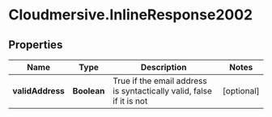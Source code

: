 # Cloudmersive.InlineResponse2002

## Properties
Name | Type | Description | Notes
------------ | ------------- | ------------- | -------------
**validAddress** | **Boolean** | True if the email address is syntactically valid, false if it is not | [optional] 


